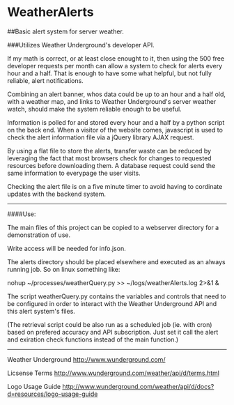 WeatherAlerts
=============

##Basic alert system for server weather.

###Utilizes Weather Underground's developer API.

If my math is correct, or at least close enought to it, then using the 500 free
developer requests per month can allow a system to check for alerts every hour 
and a half. That is enough to have some what helpful, but not fully reliable, 
alert notifications. 

Combining an alert banner, whos data could be up to an hour and a half old, 
with a weather map, and links to Weather Underground's server weather watch, 
should make the system reliable enough to be useful.

Information is polled for and stored every hour and a half by a python script 
on the back end. When a visitor of the website comes, javascript is used to 
check the alert information file via a jQuery library AJAX request. 

By using a flat file to store the alerts, transfer waste can be reduced by 
leveraging the fact that most browsers check for changes to requested resources 
before downloading them. A database request could send the same information to 
everypage the user visits. 

Checking the alert file is on a five minute timer to avoid having to cordinate 
updates with the backend system. 

---

####Use:

The main files of this project can be copied to a webserver directory for a 
demonstration of use. 

Write access will be needed for info.json. 

The alerts directory should be placed elsewhere and executed as an always 
running job. So on linux something like: 

nohup ~/processes/weatherQuery.py >> ~/logs/weatherAlerts.log 2>&1 &

The script weatherQuery.py contains the variables and controls that need to be 
configured in order to interact with the Weather Underground API and this alert 
system's files. 

(The retrieval script could be also run as a scheduled job (ie. with cron) 
based on prefered accuracy and API subscription. Just set it call the alert and 
exiration check functions instead of the main function.) 

---

Weather Underground 
http://www.wunderground.com/

Licsense Terms 
http://www.wunderground.com/weather/api/d/terms.html

Logo Usage Guide 
http://www.wunderground.com/weather/api/d/docs?d=resources/logo-usage-guide

